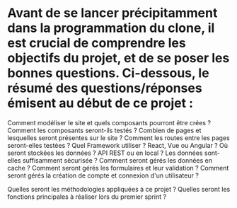 # Avant de se lancer précipitamment dans la programmation du clone, il est crucial de comprendre les objectifs du projet, et de se poser les bonnes questions. Ci-dessous, le résumé des questions/réponses émisent au début de ce projet : 

Comment modéliser le site et quels composants pourront être crées ? 
Comment les composants seront-ils testés ?
Combien de pages et lesquelles seront présentes sur le site ?
Comment les routes entre les pages seront-elles testées ?
Quel Framework utiliser ? React, Vue ou Angular ?
Où seront stockées les données ? API REST ou en local ?
Les données sont-elles suffisamment sécurisée ?
Comment seront gérés les données en cache ?
Comment seront gérés les formulaires et leur validation ?
Comment seront gérés la création de compte et connexion d'un utilisateur ?

Quelles seront les méthodologies appliquées à ce projet ?
Quelles seront les fonctions principales à réaliser lors du premier sprint ?


